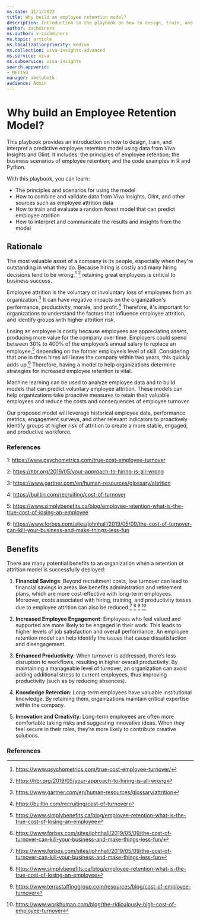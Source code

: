 ```yaml
---
ms.date: 11/1/2023
title: Why build an employee retention model?
description: Introduction to the playbook on how to design, train, and interpret a predictive employee retention model using data from Viva Insights and Glint.
author: zachminers
ms.author: v-zachminers
ms.topic: article
ms.localizationpriority: medium 
ms.collection: viva-insights-advanced 
ms.service: viva 
ms.subservice: viva-insights 
search.appverid: 
- MET150 
manager: abelubetk
audience: Admin
---
```


# Why build an Employee Retention Model?

This playbook provides an introduction on how to design, train, and interpret a predictive employee retention model using data from Viva Insights and Glint. It includes: the principles of employee retention; the business scenarios of employee retention; and the code examples in R and Python.

With this playbook, you can learn:

- The principles and scenarios for using the model
- How to combine and validate data from Viva Insights, Glint, and other sources such as employee attrition data
- How to train and evaluate a random forest model that can predict employee attrition
- How to interpret and communicate the results and insights from the model

## Rationale

The most valuable asset of a company is its people, especially when they're outstanding in what they do. Because hiring is costly and many hiring decisions tend to be wrong,[^1] [^2] retaining great employees is critical to business success.  

Employee attrition is the voluntary or involuntary loss of employees from an organization.[^3] It can have negative impacts on the organization's performance, productivity, morale, and profit.[^4] Therefore, it's important for organizations to understand the factors that influence employee attrition, and identify groups with higher attrition risk.

Losing an employee is costly because employees are appreciating assets, producing more value for the company over time. Employers could spend between 30% to 400% of the employee’s annual salary to replace an employee,[^5] depending on the former employee’s level of skill. Considering that one in three hires will leave the company within two years, this quickly adds up.[^6] Therefore, having a model to help organizations determine strategies for increased employee retention is vital.  

Machine learning can be used to analyze employee data and to build models that can predict voluntary employee attrition. These models can help organizations take proactive measures to retain their valuable employees and reduce the costs and consequences of employee turnover.  

Our proposed model will leverage historical employee data, performance metrics, engagement surveys, and other relevant indicators to proactively identify groups at higher risk of attrition to create a more stable, engaged, and productive workforce.

[^1]: <https://www.psychometrics.com/true-cost-employee-turnover/>
[^2]: <https://hbr.org/2019/05/your-approach-to-hiring-is-all-wrong>
[^3]: <https://www.gartner.com/en/human-resources/glossary/attrition>
[^4]: <https://builtin.com/recruiting/cost-of-turnover>
[^5]: <https://www.simplybenefits.ca/blog/employee-retention-what-is-the-true-cost-of-losing-an-employee>
[^6]: <https://www.forbes.com/sites/johnhall/2019/05/09/the-cost-of-turnover-can-kill-your-business-and-make-things-less-fun/>

### References

1: <https://www.psychometrics.com/true-cost-employee-turnover>

2: <https://hbr.org/2019/05/your-approach-to-hiring-is-all-wrong>

3: <https://www.gartner.com/en/human-resources/glossary/attrition>

4: <https://builtin.com/recruiting/cost-of-turnover>

5: <https://www.simplybenefits.ca/blog/employee-retention-what-is-the-true-cost-of-losing-an-employee>

6: <https://www.forbes.com/sites/johnhall/2019/05/09/the-cost-of-turnover-can-kill-your-business-and-make-things-less-fun>

## Benefits

There are many potential benefits to an organization when a retention or attrition model is successfully deployed:

1. **Financial Savings**: Beyond recruitment costs, low turnover can lead to financial savings in areas like benefits administration and retirement plans, which are more cost-effective with long-term employees. Moreover, costs associated with hiring, training, and productivity losses due to employee attrition can also be reduced.[^7] [^8] [^9] [^10]

2. **Increased Employee Engagement**: Employees who feel valued and supported are more likely to be engaged in their work. This leads to higher levels of job satisfaction and overall performance. An employee retention model can help identify the issues that cause dissatisfaction and disengagement.

3. **Enhanced Productivity**: When turnover is addressed, there’s less disruption to workflows, resulting in higher overall productivity. By maintaining a manageable level of turnover, an organization can avoid adding additional stress to current employees, thus improving productivity (such as by reducing absences).

4. **Knowledge Retention**: Long-term employees have valuable institutional knowledge. By retaining them, organizations maintain critical expertise within the company.

5. **Innovation and Creativity**: Long-term employees are often more comfortable taking risks and suggesting innovative ideas. When they feel secure in their roles, they’re more likely to contribute creative solutions.

### References

[^7]: <https://www.forbes.com/sites/johnhall/2019/05/09/the-cost-of-turnover-can-kill-your-business-and-make-things-less-fun>

[^8]: <https://www.simplybenefits.ca/blog/employee-retention-what-is-the-true-cost-of-losing-an-employee>

[^9]: <https://www.terrastaffinggroup.com/resources/blog/cost-of-employee-turnover>

[^10]: <https://www.workhuman.com/blog/the-ridiculously-high-cost-of-employee-turnover>
